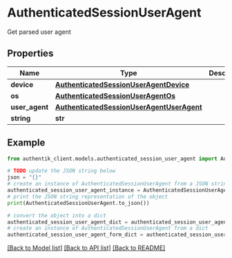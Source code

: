 # AuthenticatedSessionUserAgent

Get parsed user agent

## Properties

Name | Type | Description | Notes
------------ | ------------- | ------------- | -------------
**device** | [**AuthenticatedSessionUserAgentDevice**](AuthenticatedSessionUserAgentDevice.md) |  | 
**os** | [**AuthenticatedSessionUserAgentOs**](AuthenticatedSessionUserAgentOs.md) |  | 
**user_agent** | [**AuthenticatedSessionUserAgentUserAgent**](AuthenticatedSessionUserAgentUserAgent.md) |  | 
**string** | **str** |  | 

## Example

```python
from authentik_client.models.authenticated_session_user_agent import AuthenticatedSessionUserAgent

# TODO update the JSON string below
json = "{}"
# create an instance of AuthenticatedSessionUserAgent from a JSON string
authenticated_session_user_agent_instance = AuthenticatedSessionUserAgent.from_json(json)
# print the JSON string representation of the object
print(AuthenticatedSessionUserAgent.to_json())

# convert the object into a dict
authenticated_session_user_agent_dict = authenticated_session_user_agent_instance.to_dict()
# create an instance of AuthenticatedSessionUserAgent from a dict
authenticated_session_user_agent_form_dict = authenticated_session_user_agent.from_dict(authenticated_session_user_agent_dict)
```
[[Back to Model list]](../README.md#documentation-for-models) [[Back to API list]](../README.md#documentation-for-api-endpoints) [[Back to README]](../README.md)


